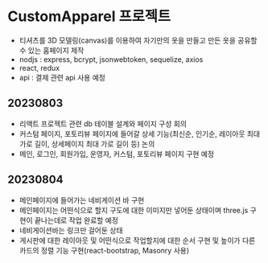 # CustomApparel 프로젝트

- 티셔츠를 3D 모델링(canvas)를 이용하여 자기만의 옷을 만들고 만든 옷을 공유할 수 있는 홈페이지 제작
- nodjs : express, bcrypt, jsonwebtoken, sequelize, axios
- react, redux
- api : 결제 관련 api 사용 예정

## 20230803

- 리액트 프로젝트 관련 db 테이블 설계와 페이지 구성 회의
- 커스텀 페이지, 포토리뷰 페이지에 들어갈 상세 기능(최신순, 인기순, 레이아웃 최대 가로 길이, 상세페이지 최대 가로 길이 등) 논의
- 메인, 로그인, 회원가입, 운영자, 커스텀, 포토리뷰 페이지 구현 예정

## 20230804

- 메인페이지에 들어가는 네비게이션 바 구현
- 메인페이지는 어떤식으로 할지 구도에 대한 이미지만 넣어둔 상태이며 three.js 구현이 끝나는데로 작업 완료할 예정
- 네비게이션바는 링크만 걸어둔 상태
- 게시판에 대한 레이아웃 및 어떤식으로 작업할지에 대한 순서 구현 및 높이가 다른 카드의 정렬 기능 구현(react-bootstrap, Masonry 사용)
